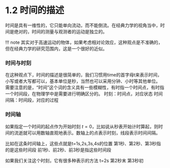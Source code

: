 # 1.2 时间的描述

时间是具有一维性的，它只能单向流动，而不能倒流。在经典力学的视角当中，时间是绝对的，时间的测量与观测者的运动是独立的。

!!! note 
    其实对于高速运动的物体，如果考虑相对论效应，这种观点是不准确的，但在经典力学的研究范围内，这是一个很好的近似。

### 时间与时刻
在这种观点下，时间的描述是很简单的，我们习惯用time的首字母t来表示时间，小写或者大写都可以，基本单位是秒，当然也可以采用分钟、小时等其他单位。
需要注意的是，“时间”这个词的含义具有一些模糊性，有时指一个时间点，有时指一个时间段，在物理学中是需要进行明确区分的。
时刻：时间点，对应状态
时间间隔：时间段，对应的过程

### 时间轴
如果指定一个时间的起点作为开始时刻 $t=0$，比如说从秒表开始计时算起，则时间的流逝就可以用数轴直观地表示。数轴上的点表示时刻，线段表示时间间隔。

比如在这条时间轴上，这些点就是t=1s,2s,3s,4s的位置
第1秒、第2秒、第3秒指的是这些时间段
前1秒、前2秒、前3秒是指这些时间段

如果我们关注这个时刻，它有很多种表示的方法
t=2s
第2秒末
第3秒初

